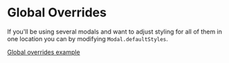# Global Overrides

If you'll be using several modals and want to adjust styling for all of them in one location you can by modifying `Modal.defaultStyles`.

[Global overrides example](https://codepen.io/neilhsmith/pen/abaPNGm)
